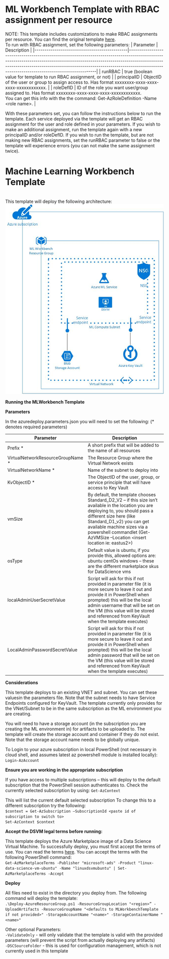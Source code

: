 # ML Workbench Template with RBAC assignment per resource
NOTE: This template includes customizations to make RBAC assignments per resource. You can find the original template [here](https://github.com/Azure/MLWorkbenchTemplate/).
<br>To run with RBAC assignment, set the following parameters:
| Parameter                              | Description                                                                                                                                                                                                                                                                                            |
|----------------------------------------------|--------------------------------------------------------------------------------------------------------------------------------------------------------------------------------------------------------------------------------------------------------------------------------------------------------|
| runRBAC                                      | true (boolean value for template to run RBAC assignment, or not)                                                                                                                                                                                                                                        |
| principalID                                  | ObjectID of the user or group to assign access to. Has format xxxxxxxx-xxxx-xxxx-xxxx-xxxxxxxxxxxx.                                                                                                                                                                                        |
| roleDefID                                    | ID of the role you want user/group assigned to. Has format xxxxxxxx-xxxx-xxxx-xxxx-xxxxxxxxxxxx.<br>You can get this info with the the command: Get-AzRoleDefinition -Name \<role name\>.                                                 |

With these parameters set, you can follow the instructions below to run the template. Each service deployed via the template will get an RBAC assignment for the user and role defined in your parameters. If you wish to make an additional assignment, run the template again with a new principalID and/or roleDefID. If you wish to run the template, but are not making new RBAC assignments, set the runRBAC parameter to false or the template will experience errors (you can not make the same assignment twice).

# Machine Learning Workbench Template

<br>This template will deploy the following architecture:
<br>![Architecture Diagram](https://github.com/Azure/MLWorkbenchTemplate/blob/master/MLWorkbench%20Template%20Architecture.jpg?raw=true)

**Running the MLWorkbench Template**

**Parameters**

In the azuredeploy.parameters.json you will need to set the following: (\*
denotes required parameters)

| Parameter                              | Description                                                                                                                                                                                                                                                                                            |
|----------------------------------------------|--------------------------------------------------------------------------------------------------------------------------------------------------------------------------------------------------------------------------------------------------------------------------------------------------------|
| Prefix \*                                    | A short prefix that will be added to the name of all resources                                                                                                                                                                                                                                        |
| VirtualNetworkResourceGroupName \*           | The Resource Group where the Virtual Network exists                                                                                                                                                                                                                                                    |
| VirtualNetworkName \*                        | Name of the subnet to deploy into                                                                                                                                                                                                                                                                      |
| KvObjectID \*                                | The ObjectID of the user, group, or service principle that will have access to Key Vault                                                                                                                                                                                                               |
| vmSize                                       | By default, the template chooses Standard_D2_V2 – if this size isn’t available in the location you are deploying to, you should pass a different size here (like Standard_D1_v2) you can get available machine sizes via a powershell commandlet (Get-AzVMSize –Location \<insert location ie: eastus2\>) |
| osType                                       | Default value is ubuntu, if you provide this, allowed options are: ubuntu centOs windows – these are the different marketplace skus for DataScience vms                                                                                                                                                |
| localAdminUserSecretValue                    | Script will ask for this if not provided in parameter file (it is more secure to leave it out and provide it in PowerShell when prompted) this will be the local admin username that will be set on the VM (this value will be stored and referenced from KeyVault when the template executes)         |
| LocalAdminPasswordSecretValue                | Script will ask for this if not provided in parameter file (it is more secure to leave it out and provide it in PowerShell when prompted) this will be the local admin password that will be set on the VM (this value will be stored and referenced from KeyVault when the template executes)         |

**Considerations**

This template deploys to an existing VNET and subnet. You can set these valuesin the parameters file. Note that the subnet needs to have Service Endpoints configured for KeyVault. The template currently only provides for the VNet/Subnet to be in the same subscription as the ML environment you are creating.

You will need to have a storage account (in the subscription you are creating the ML environment in) for artifacts to be uploaded to. The template will create the storage account and container if they do not exist. Note that the storage account name needs to be globally unique.

To Login to your azure subscription in local PowerShell (not necessary in cloud shell, and assumes latest az powershell module is installed locally): `Login-AzAccount`

**Ensure you are working in the appropriate subscription**

If you have access to multiple subscriptions – this will deploy to the default subscription that the PowerShell session authenticates to. Check the currently selected subscription by using: `Get-AzContext`

This will list the current default selected subscription To change this to a different subscription try the following: 
<br/>
`$context = Get-AzSubscription –SubscriptionId <paste id of subscription to switch to>` 
<br/>
`Set-AzContext $context`

**Accept the DSVM legal terms before running:**

This template deploys the Azure Marketplace image of a Data Science Virtual Machine. To successfully deploy, you must first accept the terms of use. You can read the terms [here](https://storelegalterms.blob.core.windows.net/legalterms/3E5ED_legalterms_MICROSOFT%253a2DADS%253a24LINUX%253a2DDATA%253a2DSCIEN). 
You can accept the terms with the following PowerShell command: 
<br/>`Get-AzMarketplaceTerms -Publisher "microsoft-ads" -Product "linux-data-science-vm-ubuntu" -Name "linuxdsvmubuntu" | Set-AzMarketplaceTerms -Accept`

**Deploy**

All files need to exist in the directory you deploy from. The following command will deploy the template:
<br/>`.\Deploy-AzureResourceGroup.ps1 -ResourceGroupLocation "<region>” -UploadArtifacts -ResourceGroupName "<defaults to MLWorkbenchTemplate if not provided>" -StorageAccountName "<name>" -StorageContainerName "<name>"`

Other optional Parameters:
<br/>`-ValidateOnly` - will only validate that the template is valid with the provided parameters (will prevent the script from actually deploying any artifacts)
<br/>`-DSCSourceFolder` - this is used for configuration management, which is not currently used in this template
